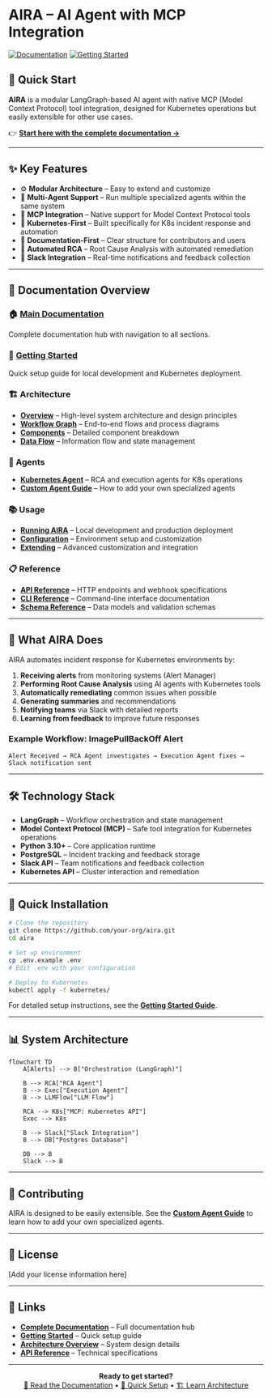 # AIRA – AI Agent with MCP Integration

[![Documentation](https://img.shields.io/badge/docs-index.md-blue.svg)](index.md)
[![Getting Started](https://img.shields.io/badge/guide-getting--started-green.svg)](getting-started.md)

## 🚀 Quick Start

**AIRA** is a modular LangGraph-based AI agent with native MCP (Model Context Protocol) tool integration, designed for Kubernetes operations but easily extensible for other use cases.

👉 **[Start here with the complete documentation →](index.md)**

---

## ✨ Key Features

- ⚙️ **Modular Architecture** – Easy to extend and customize
- 🧩 **Multi-Agent Support** – Run multiple specialized agents within the same system
- 🔧 **MCP Integration** – Native support for Model Context Protocol tools
- 🎯 **Kubernetes-First** – Built specifically for K8s incident response and automation
- 📑 **Documentation-First** – Clear structure for contributors and users
- 🔄 **Automated RCA** – Root Cause Analysis with automated remediation
- 💬 **Slack Integration** – Real-time notifications and feedback collection

---

## 📖 Documentation Overview

### 🏠 [Main Documentation](index.md)
Complete documentation hub with navigation to all sections.

### 🚀 [Getting Started](getting-started.md)
Quick setup guide for local development and Kubernetes deployment.

### 🏗️ Architecture
- **[Overview](architecture/1_overview.md)** – High-level system architecture and design principles
- **[Workflow Graph](architecture/2_workflow-graph.md)** – End-to-end flows and process diagrams
- **[Components](architecture/3_components.md)** – Detailed component breakdown
- **[Data Flow](architecture/4_data-flow.md)** – Information flow and state management

### 🤖 Agents
- **[Kubernetes Agent](agent/1_kubernetes.md)** – RCA and execution agents for K8s operations
- **[Custom Agent Guide](agent/2_custom-agent.md)** – How to add your own specialized agents

### 📚 Usage
- **[Running AIRA](usage/1_running.md)** – Local development and production deployment
- **[Configuration](usage/2_configuration.md)** – Environment setup and customization
- **[Extending](usage/3_extending.md)** – Advanced customization and integration

### 📋 Reference
- **[API Reference](reference/1_api.md)** – HTTP endpoints and webhook specifications
- **[CLI Reference](reference/2_cli.md)** – Command-line interface documentation
- **[Schema Reference](reference/3_schema.md)** – Data models and validation schemas

---

## 🎯 What AIRA Does

AIRA automates incident response for Kubernetes environments by:

1. **Receiving alerts** from monitoring systems (Alert Manager)
2. **Performing Root Cause Analysis** using AI agents with Kubernetes tools
3. **Automatically remediating** common issues when possible
4. **Generating summaries** and recommendations
5. **Notifying teams** via Slack with detailed reports
6. **Learning from feedback** to improve future responses

### Example Workflow: ImagePullBackOff Alert

```
Alert Received → RCA Agent investigates → Execution Agent fixes → Slack notification sent
```

---

## 🛠️ Technology Stack

- **LangGraph** – Workflow orchestration and state management
- **Model Context Protocol (MCP)** – Safe tool integration for Kubernetes operations
- **Python 3.10+** – Core application runtime
- **PostgreSQL** – Incident tracking and feedback storage
- **Slack API** – Team notifications and feedback collection
- **Kubernetes API** – Cluster interaction and remediation

---

## 🚀 Quick Installation

```bash
# Clone the repository
git clone https://github.com/your-org/aira.git
cd aira

# Set up environment
cp .env.example .env
# Edit .env with your configuration

# Deploy to Kubernetes
kubectl apply -f kubernetes/
```

For detailed setup instructions, see the **[Getting Started Guide](getting-started.md)**.

---

## 📊 System Architecture

```mermaid
flowchart TD
    A[Alerts] --> B["Orchestration (LangGraph)"]
    
    B --> RCA["RCA Agent"]
    B --> Exec["Execution Agent"]
    B --> LLMFlow["LLM Flow"]
    
    RCA --> K8s["MCP: Kubernetes API"]
    Exec --> K8s
    
    B --> Slack["Slack Integration"]
    B --> DB["Postgres Database"]
    
    DB --> B
    Slack --> B
```

---

## 🤝 Contributing

AIRA is designed to be easily extensible. See the **[Custom Agent Guide](agent/2_custom-agent.md)** to learn how to add your own specialized agents.

---

## 📄 License

[Add your license information here]

---

## 🔗 Links

- **[Complete Documentation](index.md)** – Full documentation hub
- **[Getting Started](getting-started.md)** – Quick setup guide
- **[Architecture Overview](architecture/1_overview.md)** – System design details
- **[API Reference](reference/1_api.md)** – Technical specifications

---

<div align="center">
  <strong>Ready to get started?</strong><br>
  <a href="index.md">📖 Read the Documentation</a> • 
  <a href="getting-started.md">🚀 Quick Setup</a> • 
  <a href="architecture/1_overview.md">🏗️ Learn Architecture</a>
</div>
